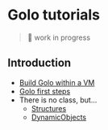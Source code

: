 # Golo tutorials

> 🚧 work in progress

## Introduction

- [Build Golo within a VM](build-golo.md)
- [Golo first steps](first-steps.md)
- There is no class, but...
  - [Structures](structures.md)
  - [DynamicObjects](dynamicobjects.md)

